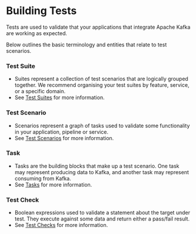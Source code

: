 # Building Tests

Tests are used to validate that your applications that integrate Apache Kafka are working as expected.&#x20;

Below outlines the basic terminology and entities that relate to test scenarios.

### Test Suite

* Suites represent a collection of test scenarios that are logically grouped together. We recommend organising your test suites by feature, service, or a specific domain.
* See [Test Suites](test-suites.md) for more information.

### Test Scenario

* Scenarios represent a graph of tasks used to validate some functionality in your application, pipeline or service.
* See [Test Scenarios](test-scenarios.md) for more information.

### Task

* Tasks are the building blocks that make up a test scenario. One task may represent producing data to Kafka, and another task may represent consuming from Kafka.&#x20;
* See [Tasks](tasks/) for more information.

### Test Check

* Boolean expressions used to validate a statement about the target under test. They execute against some data and return either a pass/fail result.&#x20;
* See [Test Checks](test-checks/) for more information.



